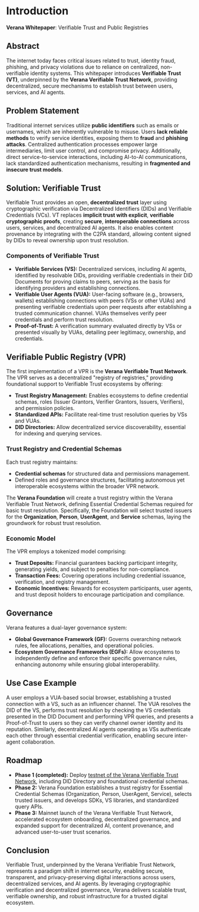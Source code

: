 # Introduction

**Verana Whitepaper**: Verifiable Trust and Public Registries

## Abstract

The internet today faces critical issues related to trust, identity fraud, phishing, and privacy violations due to reliance on centralized, non-verifiable identity systems. This whitepaper introduces **Verifiable Trust (VT)**, underpinned by the **Verana Verifiable Trust Network**, providing decentralized, secure mechanisms to establish trust between users, services, and AI agents.

## Problem Statement

Traditional internet services utilize **public identifiers** such as emails or usernames, which are inherently vulnerable to misuse. Users **lack reliable methods** to verify service identities, exposing them to **fraud** and **phishing attacks**. Centralized authentication processes empower large intermediaries, limit user control, and compromise privacy. Additionally, direct service-to-service interactions, including AI-to-AI communications, lack standardized authentication mechanisms, resulting in **fragmented and insecure trust models**.

## Solution: Verifiable Trust

Verifiable Trust provides an open, **decentralized trust** layer using cryptographic verification via Decentralized Identifiers (DIDs) and Verifiable Credentials (VCs). VT replaces **implicit trust with explicit**, **verifiable cryptographic proofs**, creating **secure**, **interoperable connections** across users, services, and decentralized AI agents. It also enables content provenance by integrating with the C2PA standard, allowing content signed by DIDs to reveal ownership upon trust resolution.

### Components of Verifiable Trust

- **Verifiable Services (VS):** Decentralized services, including AI agents, identified by resolvable DIDs, providing verifiable credentials in their DID Documents for proving claims to peers, serving as the basis for identifying providers and establishing connections.
- **Verifiable User Agents (VUA):** User-facing software (e.g., browsers, wallets) establishing connections with peers (VSs or other VUAs) and presenting verifiable credentials upon peer requests after establishing a trusted communication channel. VUAs themselves verify peer credentials and perform trust resolution.
- **Proof-of-Trust:** A verification summary evaluated directly by VSs or presented visually by VUAs, detailing peer legitimacy, ownership, and credentials.

## Verifiable Public Registry (VPR)

The first implementation of a VPR is the **Verana Verifiable Trust Network**. The VPR serves as a decentralized "registry of registries," providing foundational support to Verifiable Trust ecosystems by offering:

- **Trust Registry Management:** Enables ecosystems to define credential schemas, roles (Issuer Grantors, Verifier Grantors, Issuers, Verifiers), and permission policies.
- **Standardized APIs:** Facilitate real-time trust resolution queries by VSs and VUAs.
- **DID Directories:** Allow decentralized service discoverability, essential for indexing and querying services.

### Trust Registry and Credential Schemas

Each trust registry maintains:

- **Credential schemas** for structured data and permissions management.
- Defined roles and governance structures, facilitating autonomous yet interoperable ecosystems within the broader VPR network.

The **Verana Foundation** will create a trust registry within the Verana Verifiable Trust Network, defining Essential Credential Schemas required for basic trust resolution. Specifically, the Foundation will select trusted issuers for the **Organization**, **Person**, **UserAgent**, and **Service** schemas, laying the groundwork for robust trust resolution.

### Economic Model

The VPR employs a tokenized model comprising:

- **Trust Deposits:** Financial guarantees backing participant integrity, generating yields, and subject to penalties for non-compliance.
- **Transaction Fees:** Covering operations including credential issuance, verification, and registry management.
- **Economic Incentives:** Rewards for ecosystem participants, user agents, and trust deposit holders to encourage participation and compliance.

## Governance

Verana features a dual-layer governance system:

- **Global Governance Framework (GF):** Governs overarching network rules, fee allocations, penalties, and operational policies.
- **Ecosystem Governance Frameworks (EGFs):** Allow ecosystems to independently define and enforce their specific governance rules, enhancing autonomy while ensuring global interoperability.

## Use Case Example

A user employs a VUA-based social browser, establishing a trusted connection with a VS, such as an influencer channel. The VUA resolves the DID of the VS, performs trust resolution by checking the VS credentials presented in the DID Document and performing VPR queries, and presents a Proof-of-Trust to users so they can verify channel owner identity and its reputation. Similarly, decentralized AI agents operating as VSs authenticate each other through essential credential verification, enabling secure inter-agent collaboration.

## Roadmap

- **Phase 1 (completed):** Deploy [testnet of the Verana Verifiable Trust Network](https://explorer.testnet.verana.network/), including DID Directory and foundational credential schemas.
- **Phase 2:** Verana Foundation establishes a trust registry for Essential Credential Schemas (Organization, Person, UserAgent, Service), selects trusted issuers, and develops SDKs, VS libraries, and standardized query APIs.
- **Phase 3:** Mainnet launch of the Verana Verifiable Trust Network, accelerated ecosystem onboarding, decentralized governance, and expanded support for decentralized AI, content provenance, and advanced user-to-user trust scenarios.

## Conclusion

Verifiable Trust, underpinned by the Verana Verifiable Trust Network, represents a paradigm shift in internet security, enabling secure, transparent, and privacy-preserving digital interactions across users, decentralized services, and AI agents. By leveraging cryptographic verification and decentralized governance, Verana delivers scalable trust, verifiable ownership, and robust infrastructure for a trusted digital ecosystem.